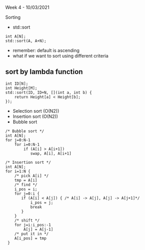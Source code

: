Week 4 - 10/03/2021

Sorting

* std::sort
```
int A[N];
std::sort(A, A+N);
```

* remember: default is ascending
* what if we want to sort using different criteria

## sort by lambda function
```
int ID[N];
int Height[M];
std::sort(ID, ID+N, [](int a, int b) {
    return Height[a] < Height[b];
});
```

* Selection sort (O(N2))
* Insertion sort (O(N2))
* Bubble sort

```
/* Bubble sort */
int A[N];
for j=0:N-1
    for i=0:N-1
        if (A[i] > A[i+1])
           swap, A[i], A[i+1]
```           

```
/* Insertion sort */
int A[N];
for i=1:N {
    /* pick A[i] */
    tmp = A[i]
    /* find */ 
    i_pos = i; 
    for j=0:i {
       if (A[i] < A[j]) { /* A[i] -> A[j], A[j] -> A[j+1]*/
           i_pos = j;
           break
       }
    }   
    /* shift */
    for j=i:i_pos:-1
        A[j] = A[j-1]
    /* put it in */
    A[i_pos] = tmp
 }   
```
           
 

